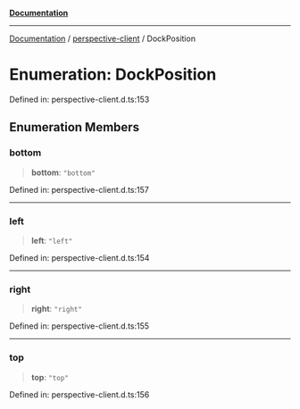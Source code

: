 [**Documentation**](../../index.md)

***

[Documentation](../../index.md) / [perspective-client](../index.md) / DockPosition

# Enumeration: DockPosition

Defined in: perspective-client.d.ts:153

## Enumeration Members

### bottom

> **bottom**: `"bottom"`

Defined in: perspective-client.d.ts:157

***

### left

> **left**: `"left"`

Defined in: perspective-client.d.ts:154

***

### right

> **right**: `"right"`

Defined in: perspective-client.d.ts:155

***

### top

> **top**: `"top"`

Defined in: perspective-client.d.ts:156
